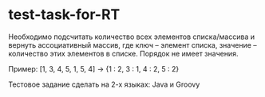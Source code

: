 # test-task-for-RT

Необходимо подсчитать количество всех элементов списка/массива и вернуть ассоциативный массив,
где ключ – элемент списка, значение – количество этих элементов в списке. Порядок не имеет значения.

Пример: [1, 3, 4, 5, 1, 5, 4] -> {1 : 2, 3 : 1, 4 : 2, 5 : 2}

Тестовое задание сделать на 2-х языках: Java и Groovy
